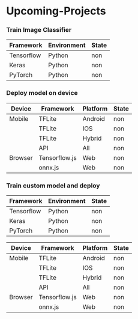 
# Upcoming-Projects

### Train Image Classifier 

| Framework | Environment | State |
| ------ | ------ | ------ |
| Tensorflow | Python | non |
| Keras | Python | non |
| PyTorch | Python | non |

### Deploy model on device

| Device | Framework | Platform | State |
| ------ | ------ | ------ | ------ |
| Mobile | TFLite | Android  | non |
|  | TFLite |  IOS | non |
|  | TFLite |  Hybrid | non |
|  | API | All | non | 
| Browser | Tensorflow.js | Web | non |
|  | onnx.js | Web | non |

### Train custom model and deploy

| Framework | Environment | State |
| ------ | ------ | ------ |
| Tensorflow | Python | non |
| Keras | Python | non |
| PyTorch | Python | non |

| Device | Framework | Platform | State |
| ------ | ------ | ------ | ------ |
| Mobile | TFLite | Android  | non |
|  | TFLite |  IOS | non |
|  | TFLite |  Hybrid | non |
|  | API | All | non | 
| Browser | Tensorflow.js | Web | non |
|  | onnx.js | Web | non |

